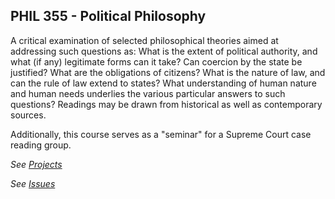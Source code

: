 ## PHIL 355 - Political Philosophy

A critical examination of selected philosophical theories aimed at addressing such questions as: What is the extent of political authority, and what (if any) legitimate forms can it take? Can coercion by the state be justified? What are the obligations of citizens? What is the nature of law, and can the rule of law extend to states? What understanding of human nature and human needs underlies the various particular answers to such questions? Readings may be drawn from historical as well as contemporary sources.

Additionally, this course serves as a "seminar" for a Supreme Court case reading group.

_See [Projects](https://github.com/egyptiankarim/bookish-doodle/projects/3)_

_See [Issues](https://github.com/egyptiankarim/bookish-doodle/issues?q=is%3Aissue+project%3Aegyptiankarim%2Fbookish-doodle%3F1+)_